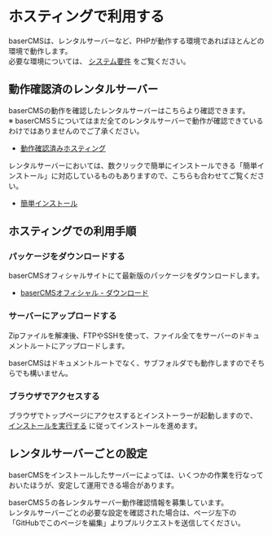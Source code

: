 # ホスティングで利用する

baserCMSは、レンタルサーバーなど、PHPが動作する環境であればほとんどの環境で動作します。  
必要な環境については、 [システム要件](./system_requirements) をご覧ください。

## 動作確認済のレンタルサーバー
baserCMSの動作を確認したレンタルサーバーはこちらより確認できます。  
※ baserCMS５についてはまだ全てのレンタルサーバーで動作が確認できているわけではありませんのでご了承ください。
- [動作確認済みホスティング](https://basercms.net/hosting/)

レンタルサーバーにおいては、数クリックで簡単にインストールできる「簡単インストール」に対応しているものもありますので、こちらも合わせてご覧ください。

- [簡単インストール](./easy_install)

## ホスティングでの利用手順
### パッケージをダウンロードする
baserCMSオフィシャルサイトにて最新版のパッケージをダウンロードします。

- [baserCMSオフィシャル - ダウンロード](https://basercms.net/download/index.html)

### サーバーにアップロードする
Zipファイルを解凍後、FTPやSSHを使って、ファイル全てをサーバーのドキュメントルートにアップロードします。

baserCMSはドキュメントルートでなく、サブフォルダでも動作しますのでそちらでも構いません。

### ブラウザでアクセスする
ブラウザでトップページにアクセスするとインストーラーが起動しますので、 [インストールを実行する](./index#インストールを実行する) に従ってインストールを進めます。

## レンタルサーバーごとの設定
baserCMSをインストールしたサーバーによっては、いくつかの作業を行なっておいたほうが、安定して運用できる場合があります。  

baserCMS５の各レンタルサーバー動作確認情報を募集しています。  
レンタルサーバーごとの必要な設定を確認された場合は、ページ左下の「GitHubでこのページを編集」よりプルリクエストを送信してください。

　
